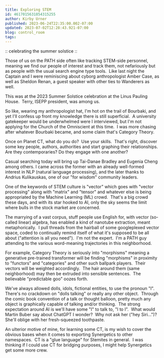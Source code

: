 ```yaml
---
title: Exploring STEM
id: 4617015631854315255
author: Kirby Urner
published: 2023-06-24T22:35:00.002-07:00
updated: 2023-07-02T12:28:43.921-07:00
blog: control_room
tags: 
---
```


[](https://www.flickr.com/photos/kirbyurner/52999550560/in/datetaken/)

:: celebrating the summer solstice ::

Those of us on the PATH side often like tracking STEM-side personnel, meaning we find our people of interest and track them, not nefariously but as people with the usual search engine type tools.  Like last night the Captain and I were reminiscing about cyborg anthropologist Amber Case, as well as Sheldon Renan, a guest speaker with other ties to Wanderers as well.  

This was at the 2023 Summer Solstice celebration at the Linus Pauling House.  Terry, ISEPP president, was among us.

So like, wearing my anthropologist hat, I'm hot on the trail of Bourbaki, and yet I'll confess up front my knowledge there is still superficial.  A university gatekeeper would be underwhelmed were I interviewed, but I'm not applying for the Church of the Omniscient at this time.  I was more chasing after whatever Bourbaki became, and some claim that's Category Theory.

Once on Planet CT, what do you do?  Use your skills.  That's right, discover some key people, authors, authorities and start graphing their relationships.  Are they contemporaries?  Do they engage with one another? 

Casual searching today will bring up Tai-Danae Bradley and Eugenia Cheng among others. I came across the former with an already well-formed interest in NLP (natural language processing), and the later thanks to Andrius Kulikauskas, one of our "for wisdom" community leaders.

One of the keywords of STEM culture is "vector" which goes with "vector processing" along with "matrix" and "tensor" and whatever else is being appropriated by the Machine Learning (ML) crowd.  That's a big crowd these days, and with its star hooked to AI, only the sky seems the limit where bulls in the stock market are concerned.

The marrying of a vast corpus, stuff people use English for, with vector (so-called linear) algebra, has enabled a kind of nanotube extraction, meant metaphorically.  I pull threads from the hairball of some googleplexed vector space, coded to continually remind itself of what it's supposed to be all about ("attention is all you need").  I'm not the expert.  I'm a PATH guy attending to the various word-meaning trajectories in this neighborhood.

For example, Category Theory is seriously into "morphisms" meaning a generative pre-trained transformer will be finding "morphisms" in proximity to "functors" and "categories" and other such ballpark players.  Their vectors will be weighted accordingly.  The hair around them (same neighborhood) may then be extruded into sensible sentences.  The believable "predictable goo" oozes forth.

We've always allowed dolls, idols, fictional entities, to use the pronoun "I".  There's no crackdown on "dolls talking" or really any other object.  Through the comic book convention of a talk or thought balloon, pretty much any object is graphically capable of talking and/or thinking.  The strong expectation around AI is we'll have some "I" to talk to, "I to I".  What would Martin Buber say about ChatGPT I wonder?  Why not ask her ("hey Siri...")?  She'll oblige with her fresh-squeezed toothpaste.

An ulterior motive of mine, for learning some CT, is my wish to cover the obvious bases when it comes to exporting Synergetics to other namespaces.  CT is a "glue language" for Stemites in general.  I was thinking if I could use CT for bridging purposes, I might help Synergetics get some more crew.